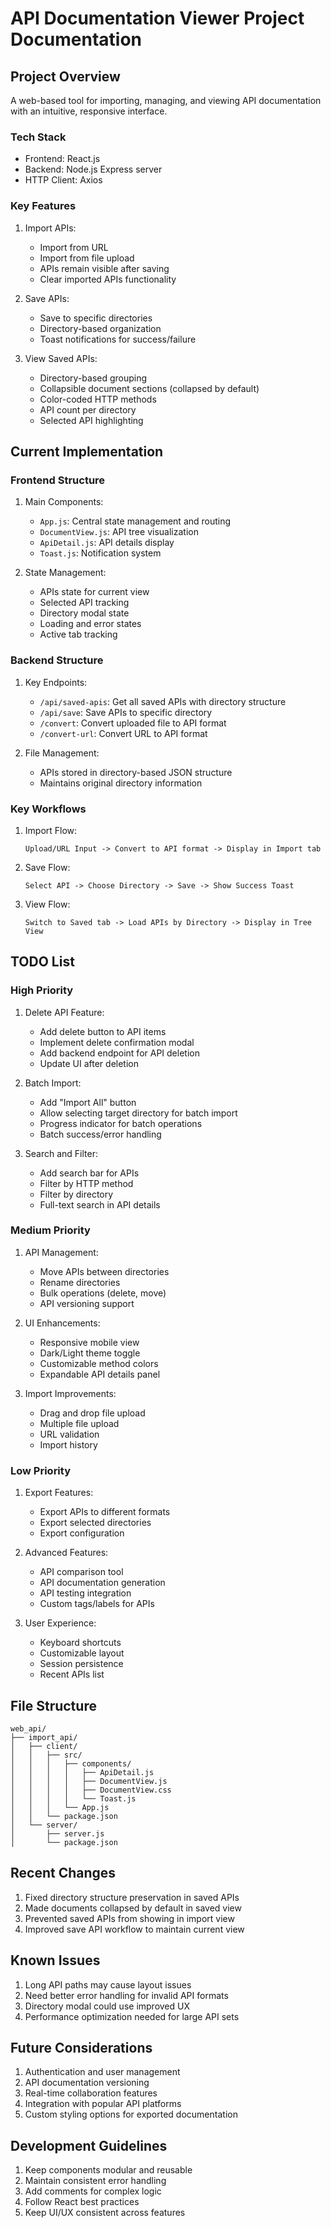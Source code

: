 # API Documentation Viewer Project Documentation

## Project Overview
A web-based tool for importing, managing, and viewing API documentation with an intuitive, responsive interface.

### Tech Stack
- Frontend: React.js
- Backend: Node.js Express server
- HTTP Client: Axios

### Key Features
1. Import APIs:
   - Import from URL
   - Import from file upload
   - APIs remain visible after saving
   - Clear imported APIs functionality

2. Save APIs:
   - Save to specific directories
   - Directory-based organization
   - Toast notifications for success/failure

3. View Saved APIs:
   - Directory-based grouping
   - Collapsible document sections (collapsed by default)
   - Color-coded HTTP methods
   - API count per directory
   - Selected API highlighting

## Current Implementation

### Frontend Structure
1. Main Components:
   - `App.js`: Central state management and routing
   - `DocumentView.js`: API tree visualization
   - `ApiDetail.js`: API details display
   - `Toast.js`: Notification system

2. State Management:
   - APIs state for current view
   - Selected API tracking
   - Directory modal state
   - Loading and error states
   - Active tab tracking

### Backend Structure
1. Key Endpoints:
   - `/api/saved-apis`: Get all saved APIs with directory structure
   - `/api/save`: Save APIs to specific directory
   - `/convert`: Convert uploaded file to API format
   - `/convert-url`: Convert URL to API format

2. File Management:
   - APIs stored in directory-based JSON structure
   - Maintains original directory information

### Key Workflows
1. Import Flow:
   ```
   Upload/URL Input -> Convert to API format -> Display in Import tab
   ```

2. Save Flow:
   ```
   Select API -> Choose Directory -> Save -> Show Success Toast
   ```

3. View Flow:
   ```
   Switch to Saved tab -> Load APIs by Directory -> Display in Tree View
   ```

## TODO List

### High Priority
1. Delete API Feature:
   - Add delete button to API items
   - Implement delete confirmation modal
   - Add backend endpoint for API deletion
   - Update UI after deletion

2. Batch Import:
   - Add "Import All" button
   - Allow selecting target directory for batch import
   - Progress indicator for batch operations
   - Batch success/error handling

3. Search and Filter:
   - Add search bar for APIs
   - Filter by HTTP method
   - Filter by directory
   - Full-text search in API details

### Medium Priority
1. API Management:
   - Move APIs between directories
   - Rename directories
   - Bulk operations (delete, move)
   - API versioning support

2. UI Enhancements:
   - Responsive mobile view
   - Dark/Light theme toggle
   - Customizable method colors
   - Expandable API details panel

3. Import Improvements:
   - Drag and drop file upload
   - Multiple file upload
   - URL validation
   - Import history

### Low Priority
1. Export Features:
   - Export APIs to different formats
   - Export selected directories
   - Export configuration

2. Advanced Features:
   - API comparison tool
   - API documentation generation
   - API testing integration
   - Custom tags/labels for APIs

3. User Experience:
   - Keyboard shortcuts
   - Customizable layout
   - Session persistence
   - Recent APIs list

## File Structure
```
web_api/
├── import_api/
│   ├── client/
│   │   ├── src/
│   │   │   ├── components/
│   │   │   │   ├── ApiDetail.js
│   │   │   │   ├── DocumentView.js
│   │   │   │   ├── DocumentView.css
│   │   │   │   └── Toast.js
│   │   │   └── App.js
│   │   └── package.json
│   └── server/
│       ├── server.js
│       └── package.json
```

## Recent Changes
1. Fixed directory structure preservation in saved APIs
2. Made documents collapsed by default in saved view
3. Prevented saved APIs from showing in import view
4. Improved save API workflow to maintain current view

## Known Issues
1. Long API paths may cause layout issues
2. Need better error handling for invalid API formats
3. Directory modal could use improved UX
4. Performance optimization needed for large API sets

## Future Considerations
1. Authentication and user management
2. API documentation versioning
3. Real-time collaboration features
4. Integration with popular API platforms
5. Custom styling options for exported documentation

## Development Guidelines
1. Keep components modular and reusable
2. Maintain consistent error handling
3. Add comments for complex logic
4. Follow React best practices
5. Keep UI/UX consistent across features
